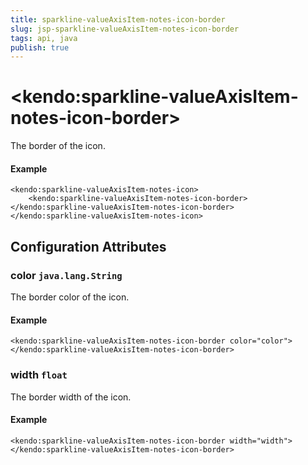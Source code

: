 ```yaml
---
title: sparkline-valueAxisItem-notes-icon-border
slug: jsp-sparkline-valueAxisItem-notes-icon-border
tags: api, java
publish: true
---
```


# \<kendo:sparkline-valueAxisItem-notes-icon-border\>

The border of the icon.

#### Example
    <kendo:sparkline-valueAxisItem-notes-icon>
        <kendo:sparkline-valueAxisItem-notes-icon-border></kendo:sparkline-valueAxisItem-notes-icon-border>
    </kendo:sparkline-valueAxisItem-notes-icon>

## Configuration Attributes

### color `java.lang.String`

The border color of the icon.

#### Example
    <kendo:sparkline-valueAxisItem-notes-icon-border color="color">
    </kendo:sparkline-valueAxisItem-notes-icon-border>

### width `float`

The border width of the icon.

#### Example
    <kendo:sparkline-valueAxisItem-notes-icon-border width="width">
    </kendo:sparkline-valueAxisItem-notes-icon-border>

